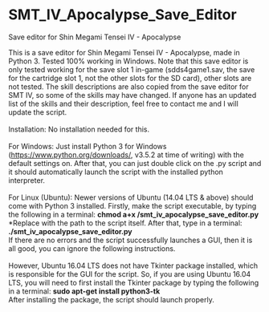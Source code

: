 # SMT_IV_Apocalypse_Save_Editor
Save editor for Shin Megami Tensei IV - Apocalypse

This is a save editor for Shin Megami Tensei IV - Apocalypse, made in Python 3. Tested 100% working in Windows. Note that this save editor is only tested working for the save slot 1 in-game (sdds4game1.sav, the save for the cartridge slot 1, not the other slots for the SD card), other slots are not tested. The skill descriptions are also copied from the save editor for SMT IV, so some of the skills may have changed. If anyone has an updated list of the skills and their description, feel free to contact me and I will update the script.
<br/><br/>
Installation:
No installation needed for this. 
<br/><br/>
For Windows:
Just install Python 3 for Windows (https://www.python.org/downloads/, v3.5.2 at time of writing) with the default settings on. After that, you can just double click on the .py script and it should automatically launch the script with the installed python interpreter.
<br/><br/>
For Linux (Ubuntu):
Newer versions of Ubuntu (14.04 LTS & above) should come with Python 3 installed. Firstly, make the script executable, by typing the following in a terminal: <b>chmod a+x <path to script>/smt_iv_apocalypse_save_editor.py</b>
<br/>
*Replace <path to script> with the path to the script itself.
After that, type in a terminal: <b>./smt_iv_apocalypse_save_editor.py</b>
<br/>
If there are no errors and the script successfully launches a GUI, then it is all good, you can ignore the following instructions.
<br/><br/>
However, Ubuntu 16.04 LTS does not have Tkinter package installed, which is responsible for the GUI for the script. So, if you are using Ubuntu 16.04 LTS, you will need to first install the Tkinter package by typing the following in a terminal: <b>sudo apt-get install python3-tk</b>
<br/>
After installing the package, the script should launch properly.
